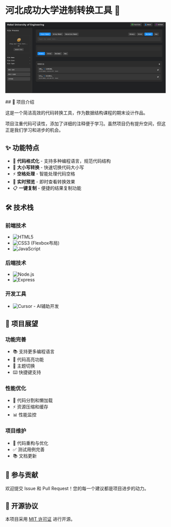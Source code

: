 # 河北成功大学进制转换工具 🚀

<p align="center">
  <img src="https://github.com/LiZhongpeng2/Base-conversion-tool/blob/main/demo.png" alt="项目Logo">
</p>
## 📖 项目介绍

这是一个简洁高效的代码转换工具，作为数据结构课程的期末设计作品。

项目注重代码可读性，添加了详细的注释便于学习。虽然项目仍有提升空间，但这正是我们学习和进步的机会。

## ✨ 功能特点

- 🎯 **代码格式化** - 支持多种编程语言，规范代码结构
- 🔄 **大小写转换** - 快速切换代码大小写
- ⚡ **空格处理** - 智能处理代码空格
- 👀 **实时预览** - 即时查看转换效果
- 📋 **一键复制** - 便捷的结果复制功能

## 🛠️ 技术栈

### 前端技术
- ![HTML5](https://img.shields.io/badge/-HTML5-E34F26?style=flat-square&logo=html5&logoColor=white)
- ![CSS3](https://img.shields.io/badge/-CSS3-1572B6?style=flat-square&logo=css3) (Flexbox布局)
- ![JavaScript](https://img.shields.io/badge/-JavaScript-F7DF1E?style=flat-square&logo=javascript&logoColor=black)

### 后端技术
- ![Node.js](https://img.shields.io/badge/-Node.js-339933?style=flat-square&logo=node.js&logoColor=white)
- ![Express](https://img.shields.io/badge/-Express-000000?style=flat-square&logo=express)

### 开发工具
- ![Cursor](https://img.shields.io/badge/-Cursor-4B32C3?style=flat-square) - AI辅助开发

## 🚀 项目展望

### 功能完善
- 📚 支持更多编程语言
- 🎨 代码高亮功能
- 🌈 主题切换
- ⌨️ 快捷键支持

### 性能优化
- 🔄 代码分割和懒加载
- ⚡ 资源压缩和缓存
- 📊 性能监控

### 项目维护
- 📝 代码重构与优化
- ✅ 测试用例完善
- 📚 文档更新

## 🤝 参与贡献

欢迎提交 Issue 和 Pull Request！您的每一个建议都是项目进步的动力。

## 📄 开源协议

本项目采用 [MIT 许可证](LICENSE) 进行开源。
